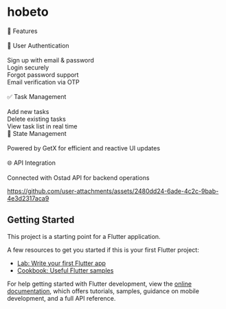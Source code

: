 # hobeto

🚀 Features <br/><br/>
🔐 User Authentication <br/><br/>
Sign up with email & password<br/>
Login securely<br/>
Forgot password support<br/>
Email verification via OTP<br/><br/>
✅ Task Management<br/><br/>
Add new tasks<br/>
Delete existing tasks<br/>
View task list in real time<br/>
🧠 State Management<br/><br/>
Powered by GetX for efficient and reactive UI updates<br/><br/>
🌐 API Integration<br/><br/>
Connected with Ostad API for backend operations




https://github.com/user-attachments/assets/2480dd24-6ade-4c2c-9bab-4e3d2317aca9


## Getting Started

This project is a starting point for a Flutter application.

A few resources to get you started if this is your first Flutter project:

- [Lab: Write your first Flutter app](https://docs.flutter.dev/get-started/codelab)
- [Cookbook: Useful Flutter samples](https://docs.flutter.dev/cookbook)

For help getting started with Flutter development, view the
[online documentation](https://docs.flutter.dev/), which offers tutorials,
samples, guidance on mobile development, and a full API reference.
